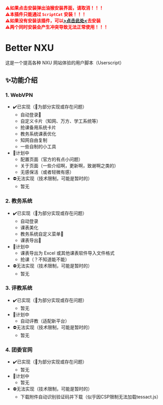 #### <span style="color:red">⚠️如果点击安装弹出油猴安装界面，请取消！！！<br>⚠️本插件只能通过 `ScriptCat` 安装！！！<br>⚠️如果没有安装该插件，可以[>点击此处<](https://microsoftedge.microsoft.com/addons/detail/scriptcat/liilgpjgabokdklappibcjfablkpcekh)去安装<br>⚠️两个同时安装会产生冲突导致无法正常使用！！！</span>

# Better NXU
这是一个提高各种 NXU 网站体验的用户脚本（Userscript）

## ✨功能介绍

### 1. WebVPN
- ✔️已实现（🔹为部分实现或存在问题）
    - 自动登录🔹
    - 自定义卡片（知网、万方、学工系统等）
    - 抢课备用系统卡片
    - 教务系统课表优化
    - 知网自由复制
    - 一些自制的小工具
- 📅计划中
    - 配置页面（官方的有点小问题）
    - 关于页面（一些介绍啊，更新啊，致谢啊之类的）
    - 无感保活（或者轻微有感）
- ⛔无法实现（技术限制，可能是暂时的）
    - 暂无

### 2. 教务系统
- ✔️已实现（🔹为部分实现或存在问题）
    - 自动登录
    - 课表美化
    - 教务系统自定义菜单🔹
    - 课表导出🔹
- 📅计划中
    - 课表导出为 Excel 或其他课表软件导入文件格式
    - 抢课（？不知道能不能）
- ⛔无法实现（技术限制，可能是暂时的）
    - 暂无

### 3. 评教系统
- ✔️已实现（🔹为部分实现或存在问题）
    - 暂无
- 📅计划中
    - 自动评教（适配新平台）
- ⛔无法实现（技术限制，可能是暂时的）
    - 暂无

### 4. 团委官网
- ✔️已实现（🔹为部分实现或存在问题）
    - 暂无
- 📅计划中
    - 暂无
- ⛔无法实现（技术限制，可能是暂时的）
    - 下载附件自动识别验证码并下载（似乎因CSP限制无法加载tessact.js）